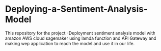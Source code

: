 # Deploying-a-Sentiment-Analysis-Model

This repository for the project -Deployment sentiment analysis model with amazon AWS cloud sagemaker using lamda function and API Gateway and
making wep application to reach the model and use it in our life.

